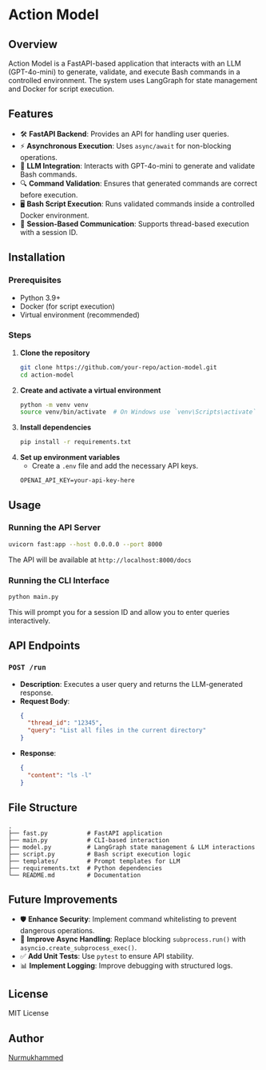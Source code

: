 # Action Model

## Overview
Action Model is a FastAPI-based application that interacts with an LLM (GPT-4o-mini) to generate, validate, and execute Bash commands in a controlled environment. The system uses LangGraph for state management and Docker for script execution.

## Features
- 🛠 **FastAPI Backend**: Provides an API for handling user queries.
- ⚡ **Asynchronous Execution**: Uses `async/await` for non-blocking operations.
- 🤖 **LLM Integration**: Interacts with GPT-4o-mini to generate and validate Bash commands.
- 🔍 **Command Validation**: Ensures that generated commands are correct before execution.
- 🖥 **Bash Script Execution**: Runs validated commands inside a controlled Docker environment.
- 📜 **Session-Based Communication**: Supports thread-based execution with a session ID.

## Installation
### Prerequisites
- Python 3.9+
- Docker (for script execution)
- Virtual environment (recommended)

### Steps
1. **Clone the repository**
   ```bash
   git clone https://github.com/your-repo/action-model.git
   cd action-model
   ```
2. **Create and activate a virtual environment**
   ```bash
   python -m venv venv
   source venv/bin/activate  # On Windows use `venv\Scripts\activate`
   ```
3. **Install dependencies**
   ```bash
   pip install -r requirements.txt
   ```
4. **Set up environment variables**
   - Create a `.env` file and add the necessary API keys.
   ```
   OPENAI_API_KEY=your-api-key-here
   ```

## Usage
### Running the API Server
```bash
uvicorn fast:app --host 0.0.0.0 --port 8000
```
The API will be available at `http://localhost:8000/docs`

### Running the CLI Interface
```bash
python main.py
```
This will prompt you for a session ID and allow you to enter queries interactively.

## API Endpoints
### `POST /run`
- **Description**: Executes a user query and returns the LLM-generated response.
- **Request Body**:
  ```json
  {
    "thread_id": "12345",
    "query": "List all files in the current directory"
  }
  ```
- **Response**:
  ```json
  {
    "content": "ls -l"
  }
  ```

## File Structure
```
.
├── fast.py           # FastAPI application
├── main.py           # CLI-based interaction
├── model.py          # LangGraph state management & LLM interactions
├── script.py         # Bash script execution logic
├── templates/        # Prompt templates for LLM
├── requirements.txt  # Python dependencies
└── README.md         # Documentation
```

## Future Improvements
- 🛡 **Enhance Security**: Implement command whitelisting to prevent dangerous operations.
- 🚀 **Improve Async Handling**: Replace blocking `subprocess.run()` with `asyncio.create_subprocess_exec()`.
- ✅ **Add Unit Tests**: Use `pytest` to ensure API stability.
- 📊 **Implement Logging**: Improve debugging with structured logs.

## License
MIT License

## Author
[Nurmukhammed](https://github.com/your-profile)

